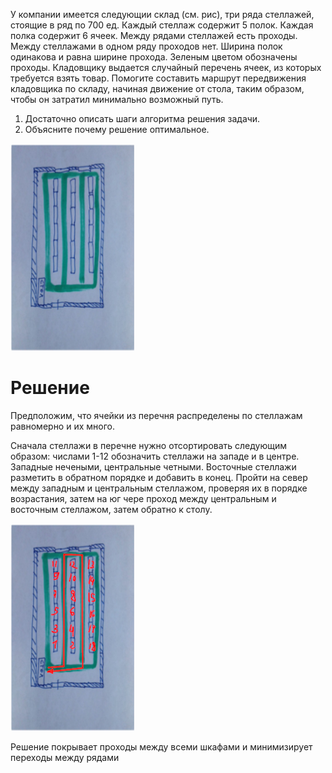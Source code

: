 У компании имеется следующии склад (см. рис), три ряда стеллажей, стоящие в ряд по 700 ед. Каждый стеллаж содержит 5 полок. Каждая полка содержит 6 ячеек. Между рядами
стеллажей есть проходы. Между стеллажами в одном ряду проходов нет. Ширина полок одинакова и равна ширине прохода. Зеленым цветом обозначены проходы.
Кладовщику выдается случайный перечень ячеек, из которых требуется взять товар. Помогите составить маршрут передвижения кладовщика по складу, начиная движение от
стола, таким образом, чтобы он затратил минимально возможный путь.

1. Достаточно описать шаги алгоритма решения задачи.
2. Объясните почему решение оптимальное.

![warehouse](warehouse.png)

# Решение
Предположим, что ячейки из перечня распределены по стеллажам равномерно и их много.

Сначала стеллажи в перечне нужно отсортировать следующим образом: числами 1-12 обозначить стеллажи на западе и в центре. Западные нечеными, центральные четными. Восточные стеллажи разметить в обратном порядке и добавить в конец. Пройти на север между западным и центральным стеллажом, проверяя их в порядке возрастания, затем на юг чере проход между центральным и восточным стеллажом, затем обратно к столу.

![solution](solution.png)

Решение покрывает проходы между всеми шкафами и минимизирует переходы между рядами
